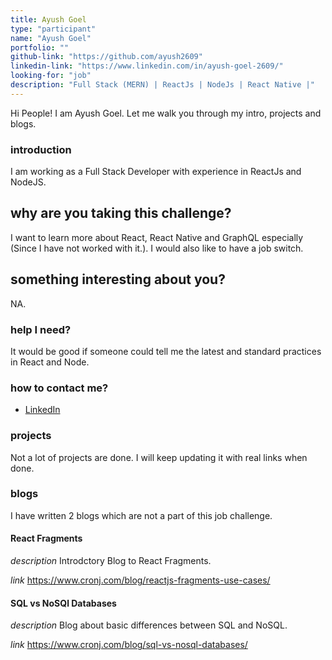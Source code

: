 ```yaml
---
title: Ayush Goel
type: "participant"
name: "Ayush Goel"
portfolio: ""
github-link: "https://github.com/ayush2609"
linkedin-link: "https://www.linkedin.com/in/ayush-goel-2609/"
looking-for: "job"
description: "Full Stack (MERN) | ReactJs | NodeJs | React Native |"
---
```


Hi People! I am Ayush Goel. Let me walk you through my intro, projects and blogs.

### introduction

I am working as a Full Stack Developer with experience in ReactJs and NodeJS.

## why are you taking this challenge?

I want to learn more about React, React Native and GraphQL especially (Since I have not worked with it.).
I would also like to have a job switch.

## something interesting about you?

NA.

### help I need?

It would be good if someone could tell me the latest and standard practices in React and Node.

### how to contact me?

- [LinkedIn](https://www.linkedin.com/in/ayush-goel-2609/)

### projects

Not a lot of projects are done. I will keep updating it with real links when done.


### blogs

I have written 2 blogs which are not a part of this job challenge.

#### React Fragments

_description_ Introdctory Blog to React Fragments.

_link_ https://www.cronj.com/blog/reactjs-fragments-use-cases/

#### SQL vs NoSQl Databases

_description_ Blog about basic differences between SQL and NoSQL.

_link_ https://www.cronj.com/blog/sql-vs-nosql-databases/
